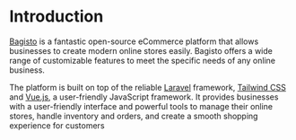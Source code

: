 # Introduction 

[Bagisto](https://bagisto.com/en/) is a fantastic open-source eCommerce platform that allows businesses to create modern online stores easily. Bagisto offers a wide range of customizable features to meet the specific needs of any online business.

The platform is built on top of the reliable [Laravel](https://laravel.com/) framework, [Tailwind CSS](https://tailwindcss.com/) and [Vue.js](https://vuejs.org/), a user-friendly JavaScript framework. It provides businesses with a user-friendly interface and powerful tools to manage their online stores, handle inventory and orders, and create a smooth shopping experience for customers


